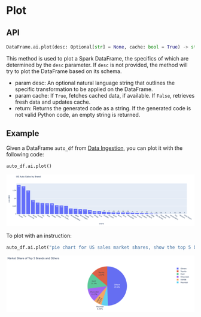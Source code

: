 # Plot

## API
```python
DataFrame.ai.plot(desc: Optional[str] = None, cache: bool = True) -> str
```
This method is used to plot a Spark DataFrame, the specifics of which are determined by the `desc` parameter. If `desc` is not provided, the method will try to plot the DataFrame based on its schema.

- param desc: An optional natural language string that outlines the specific transformation to be applied on the DataFrame.
- param cache: If `True`, fetches cached data, if available. If `False`, retrieves fresh data and updates cache.
- return: Returns the generated code as a string. If the generated code is not valid Python code, an empty string is returned.

## Example
Given a DataFrame `auto_df` from [Data Ingestion](data_ingestion.md), you can plot it with the following code:
```python
auto_df.ai.plot()
```
![2022 USA national auto sales by brand](_static/auto_sales.png)

To plot with an instruction:
```python
auto_df.ai.plot("pie chart for US sales market shares, show the top 5 brands and the sum of others")
```
![2022 USA national auto sales_market_share by brand](_static/auto_sales_pie_char.png)